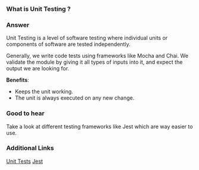 ### What is Unit Testing ?

### Answer

Unit Testing is a level of software testing where individual units or components of software are tested independently.

Generally, we write code tests using frameworks like Mocha and Chai. We validate the module by giving it all types of inputs into it, and expect the output we are looking for.

**Benefits**:

- Keeps the unit working.
- The unit is always executed on any new change.

### Good to hear

Take a look at different testing frameworks like Jest which are way easier to use.

### Additional Links

[Unit Tests](http://softwaretestingfundamentals.com/unit-testing/)
[Jest](https://jestjs.io/)
